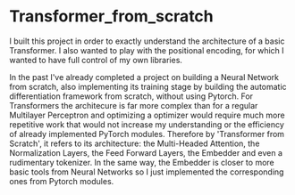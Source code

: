 # Transformer_from_scratch

I built this project in order to exactly understand the architecture of a basic Transformer. I also wanted to play with the positional encoding, for which I wanted to have full control of my own libraries.

In the past I've already completed a project on building a Neural Network from scratch, also implementing its training stage by building the automatic differentiation framework from scratch, without using Pytorch.
For Transformers the architecure is far more complex than for a regular Multilayer Perceptron and optimizing a optimizer would require much more repetitive work that would not increase my understanding or the efficiency of already implemented PyTorch modules. Therefore by 'Transformer from Scratch', it refers to its architecture: the Multi-Headed Attention, the Normalization Layers, the Feed Forward Layers, the Embedder and even a rudimentary tokenizer. In the same way, the Embedder is closer to more basic tools from Neural Networks so I just implemented the corresponding ones from Pytorch modules.
